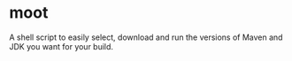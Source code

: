 # moot
A shell script to easily select, download and run the versions of Maven and JDK you want for your build.
